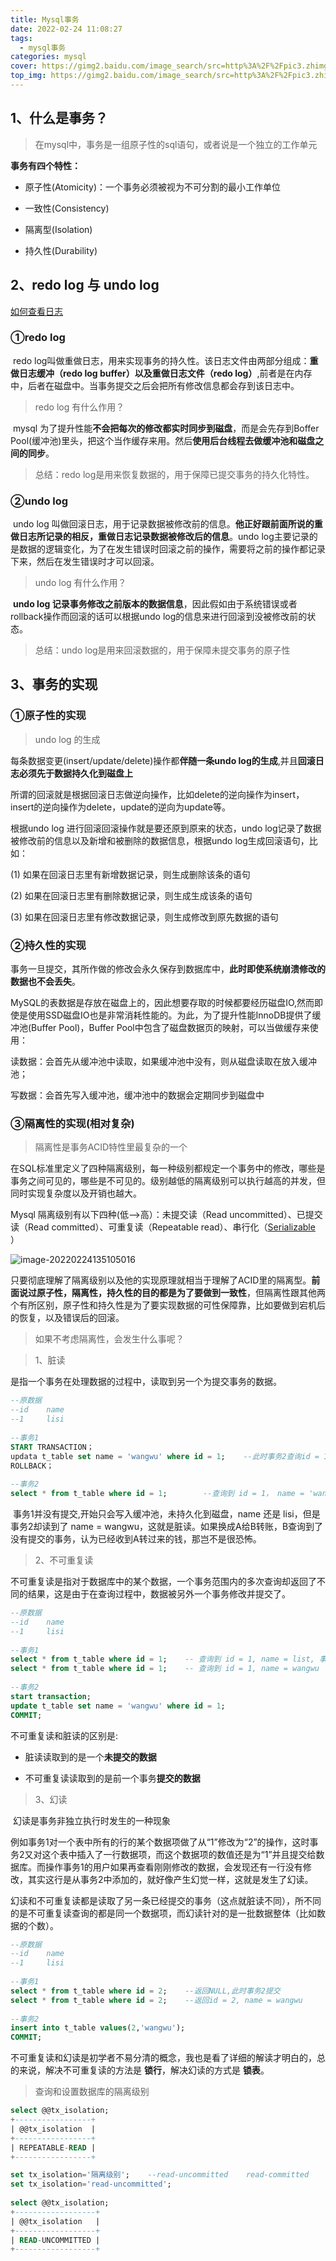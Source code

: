 ```yaml
---
title: Mysql事务
date: 2022-02-24 11:08:27
tags:
  - mysql事务
categories: mysql
cover: https://gimg2.baidu.com/image_search/src=http%3A%2F%2Fpic3.zhimg.com%2Fv2-fb87e2201c287892ec1003d11d798ee9_1200x500.jpg&refer=http%3A%2F%2Fpic3.zhimg.com&app=2002&size=f9999,10000&q=a80&n=0&g=0n&fmt=jpeg?sec=1648274533&t=0a77d901150f6bdb6e780778cde4748c
top_img: https://gimg2.baidu.com/image_search/src=http%3A%2F%2Fpic3.zhimg.com%2Fv2-fb87e2201c287892ec1003d11d798ee9_1200x500.jpg&refer=http%3A%2F%2Fpic3.zhimg.com&app=2002&size=f9999,10000&q=a80&n=0&g=0n&fmt=jpeg?sec=1648274533&t=0a77d901150f6bdb6e780778cde4748c
---
```


## 1、什么是事务？

> 在mysql中，事务是一组原子性的sql语句，或者说是一个独立的工作单元

**事务有四个特性：**

- 原子性(Atomicity)：一个事务必须被视为不可分割的最小工作单位

- 一致性(Consistency)

- 隔离型(Isolation)

- 持久性(Durability)

## 2、redo log 与 undo log

[如何查看日志](https://www.yisu.com/zixun/131492.html)

### ①redo log	

​	redo log叫做重做日志，用来实现事务的持久性。该日志文件由两部分组成：**重做日志缓冲（redo log buffer）以及重做日志文件（redo log）**,前者是在内存中，后者在磁盘中。当事务提交之后会把所有修改信息都会存到该日志中。

> redo log 有什么作用？

​		mysql 为了提升性能**不会把每次的修改都实时同步到磁盘**，而是会先存到Boffer Pool(缓冲池)里头，把这个当作缓存来用。然后**使用后台线程去做缓冲池和磁盘之间的同步**。

> 总结：redo log是用来恢复数据的，用于保障已提交事务的持久化特性。

### ②undo log

​		undo log 叫做回滚日志，用于记录数据被修改前的信息。**他正好跟前面所说的重做日志所记录的相反，重做日志记录数据被修改后的信息**。undo  log主要记录的是数据的逻辑变化，为了在发生错误时回滚之前的操作，需要将之前的操作都记录下来，然后在发生错误时才可以回滚。

> undo log 有什么作用？

​		**undo log 记录事务修改之前版本的数据信息**，因此假如由于系统错误或者rollback操作而回滚的话可以根据undo log的信息来进行回滚到没被修改前的状态。

> 总结：undo log是用来回滚数据的，用于保障未提交事务的原子性



## 3、事务的实现

### ①原子性的实现

> undo log 的生成

每条数据变更(insert/update/delete)操作都**伴随一条undo log的生成**,并且**回滚日志必须先于数据持久化到磁盘上**

所谓的回滚就是根据回滚日志做逆向操作，比如delete的逆向操作为insert，insert的逆向操作为delete，update的逆向为update等。

根据undo log 进行回滚回滚操作就是要还原到原来的状态，undo log记录了数据被修改前的信息以及新增和被删除的数据信息，根据undo log生成回滚语句，比如：

(1) 如果在回滚日志里有新增数据记录，则生成删除该条的语句

(2) 如果在回滚日志里有删除数据记录，则生成生成该条的语句

(3) 如果在回滚日志里有修改数据记录，则生成修改到原先数据的语句

### ②持久性的实现

事务一旦提交，其所作做的修改会永久保存到数据库中，**此时即使系统崩溃修改的数据也不会丢失**。

MySQL的表数据是存放在磁盘上的，因此想要存取的时候都要经历磁盘IO,然而即使是使用SSD磁盘IO也是非常消耗性能的。为此，为了提升性能InnoDB提供了缓冲池(Buffer Pool)，Buffer Pool中包含了磁盘数据页的映射，可以当做缓存来使用：

读数据：会首先从缓冲池中读取，如果缓冲池中没有，则从磁盘读取在放入缓冲池；

写数据：会首先写入缓冲池，缓冲池中的数据会定期同步到磁盘中

### ③隔离性的实现(相对复杂)

> 隔离性是事务ACID特性里最复杂的一个

​		在SQL标准里定义了四种隔离级别，每一种级别都规定一个事务中的修改，哪些是事务之间可见的，哪些是不可见的。级别越低的隔离级别可以执行越高的并发，但同时实现复杂度以及开销也越大。

Mysql 隔离级别有以下四种(低-->高）：未提交读（Read uncommitted）、已提交读（Read committed）、可重复读（Repeatable read）、串行化（[Serializable](https://mp.weixin.qq.com/s?__biz=MzAxOTc0NzExNg%3D%3D&chksm=80d66e7ab7a1e76c8f8b7be95b8617aba9c4d76c6f95fbedd8d222f6c8912d49686902af7bca&idx=1&mid=2665518649&scene=21&sn=1c2fa1986acf7b8ee0e5a14fbb3da9ae#wechat_redirect) ）

![image-20220224135105016](https://gitee.com/coder-SJW/blogimg/raw/master/img/image-20220224135105016.png)

​		只要彻底理解了隔离级别以及他的实现原理就相当于理解了ACID里的隔离型。**前面说过原子性，隔离性，持久性的目的都是为了要做到一致性**，但隔离性跟其他两个有所区别，原子性和持久性是为了要实现数据的可性保障靠，比如要做到宕机后的恢复，以及错误后的回滚。

> 如果不考虑隔离性，会发生什么事呢？

> 1、脏读

是指一个事务在处理数据的过程中，读取到另一个为提交事务的数据。

```sql
--原数据
--id    name
--1     lisi
 
--事务1
START TRANSACTION；
updata t_table set name = 'wangwu' where id = 1;    --此时事务2查询id = 1
ROLLBACK；
 
--事务2
select * from t_table where id = 1;        --查询到 id = 1， name = 'wangwu'
```

​		事务1并没有提交,开始只会写入缓冲池，未持久化到磁盘，name 还是 lisi，但是事务2却读到了 name = wangwu，这就是脏读。如果换成A给B转账，B查询到了没有提交的事务，认为已经收到A转过来的钱，那岂不是很恐怖。

> 2、不可重复读

​		不可重复读是指对于数据库中的某个数据，一个事务范围内的多次查询却返回了不同的结果，这是由于在查询过程中，数据被另外一个事务修改并提交了。

```sql
--原数据
--id    name
--1     lisi
 
--事务1
select * from t_table where id = 1;    -- 查询到 id = 1, name = list, 事务2在此时提交
select * from t_table where id = 1;    -- 查询到 id = 1, name = wangwu
 
--事务2
start transaction;
update t_table set name = 'wangwu' where id = 1;
COMMIT;
```

不可重复读和脏读的区别是:

- 脏读读取到的是一个**未提交的数据**

- 不可重复读读取到的是前一个事务**提交的数据**

> 3、幻读

​		幻读是事务非独立执行时发生的一种现象

​		例如事务1对一个表中所有的行的某个数据项做了从“1”修改为“2”的操作，这时事务2又对这个表中插入了一行数据项，而这个数据项的数值还是为“1”并且提交给数据库。而操作事务1的用户如果再查看刚刚修改的数据，会发现还有一行没有修改，其实这行是从事务2中添加的，就好像产生幻觉一样，这就是发生了幻读。

​		幻读和不可重复读都是读取了另一条已经提交的事务（这点就脏读不同），所不同的是不可重复读查询的都是同一个数据项，而幻读针对的是一批数据整体（比如数据的个数）。

```sql
--原数据
--id    name
--1     lisi
 
--事务1
select * from t_table where id = 2;    --返回NULL,此时事务2提交
select * from t_table where id = 2;    --返回id = 2, name = wangwu
 
--事务2
insert into t_table values(2,'wangwu');
COMMIT;
```

​		不可重复读和幻读是初学者不易分清的概念，我也是看了详细的解读才明白的，总的来说，解决不可重复读的方法是 **锁行**，解决幻读的方式是 **锁表**。



> 查询和设置数据库的隔离级别

```sql
select @@tx_isolation;
+-----------------+
| @@tx_isolation  |
+-----------------+
| REPEATABLE-READ |
+-----------------+

set tx_isolation='隔离级别';    --read-uncommitted    read-committed    repeatable-read    serializable
set tx_isolation='read-uncommitted';
 
select @@tx_isolation;
+------------------+
| @@tx_isolation   |
+------------------+
| READ-UNCOMMITTED |
+------------------+
```

